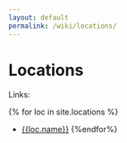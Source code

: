 ```yaml
---
layout: default
permalink: /wiki/locations/
---
```

# Locations

Links: 

{% for loc in site.locations %}
* [{{loc.name}}]({{loc.url}})
{%endfor%}